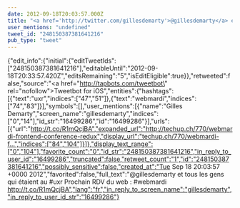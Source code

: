 ```yaml
---
date: 2012-09-18T20:03:57.000Z
title: "<a href='http://twitter.com/gillesdemarty'>@gillesdemarty</a> et tous les gens qui étaient au #uxr Prochain RDV du web : #webmardi http://t.co/R1mQcjBA″"
user_mentions: "undefined"
tweet_id: "248150387381641216"
pub_type: "tweet"
---
```

{"edit_info":{"initial":{"editTweetIds":["248150387381641216"],"editableUntil":"2012-09-18T20:33:57.420Z","editsRemaining":"5","isEditEligible":true}},"retweeted":false,"source":"<a href=\"http://tapbots.com/tweetbot\" rel=\"nofollow\">Tweetbot for iOS</a>","entities":{"hashtags":[{"text":"uxr","indices":["47","51"]},{"text":"webmardi","indices":["74","83"]}],"symbols":[],"user_mentions":[{"name":"Gilles Demarty","screen_name":"gillesdemarty","indices":["0","14"],"id_str":"16499286","id":"16499286"}],"urls":[{"url":"http://t.co/R1mQcjBA","expanded_url":"http://techup.ch/770/webmardi-frontend-conference-redux","display_url":"techup.ch/770/webmardi-f…","indices":["84","104"]}]},"display_text_range":["0","104"],"favorite_count":"0","id_str":"248150387381641216","in_reply_to_user_id":"16499286","truncated":false,"retweet_count":"1","id":"248150387381641216","possibly_sensitive":false,"created_at":"Tue Sep 18 20:03:57 +0000 2012","favorited":false,"full_text":"@gillesdemarty et tous les gens qui étaient au #uxr Prochain RDV du web : #webmardi http://t.co/R1mQcjBA","lang":"fr","in_reply_to_screen_name":"gillesdemarty","in_reply_to_user_id_str":"16499286"}
